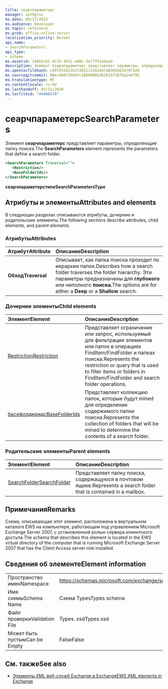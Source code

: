 ```yaml
---
title: сеарчпараметерс
manager: sethgros
ms.date: 09/17/2015
ms.audience: Developer
ms.topic: reference
ms.prod: office-online-server
localization_priority: Normal
api_name:
- SearchParameters
api_type:
- schema
ms.assetid: 34602cb1-dc33-4552-a98c-3e77f614daa3
description: Элемент Сеарчпараметерс представляет параметры, определяющие папку поиска.
ms.openlocfilehash: cd9f255621b17d01113392e67a0301b01b70f326
ms.sourcegitcommit: 88ec988f2bb67c1866d06b361615f3674a24e795
ms.translationtype: MT
ms.contentlocale: ru-RU
ms.lasthandoff: 05/31/2020
ms.locfileid: "44466670"
---
```

# <a name="searchparameters"></a><span data-ttu-id="3a6ce-103">сеарчпараметерс</span><span class="sxs-lookup"><span data-stu-id="3a6ce-103">SearchParameters</span></span>

<span data-ttu-id="3a6ce-104">Элемент **сеарчпараметерс** представляет параметры, определяющие папку поиска.</span><span class="sxs-lookup"><span data-stu-id="3a6ce-104">The **SearchParameters** element represents the parameters that define a search folder.</span></span> 
  
```xml
<SearchParameters Traversal="">
   <Restriction/>
   <BaseFolderIds/>
</SearchParameters>
```

 <span data-ttu-id="3a6ce-105">**сеарчпараметерстипе**</span><span class="sxs-lookup"><span data-stu-id="3a6ce-105">**SearchParametersType**</span></span>
## <a name="attributes-and-elements"></a><span data-ttu-id="3a6ce-106">Атрибуты и элементы</span><span class="sxs-lookup"><span data-stu-id="3a6ce-106">Attributes and elements</span></span>

<span data-ttu-id="3a6ce-107">В следующих разделах описываются атрибуты, дочерние и родительские элементы.</span><span class="sxs-lookup"><span data-stu-id="3a6ce-107">The following sections describe attributes, child elements, and parent elements.</span></span>
  
### <a name="attributes"></a><span data-ttu-id="3a6ce-108">Атрибуты</span><span class="sxs-lookup"><span data-stu-id="3a6ce-108">Attributes</span></span>

|<span data-ttu-id="3a6ce-109">**Атрибут**</span><span class="sxs-lookup"><span data-stu-id="3a6ce-109">**Attribute**</span></span>|<span data-ttu-id="3a6ce-110">**Описание**</span><span class="sxs-lookup"><span data-stu-id="3a6ce-110">**Description**</span></span>|
|:-----|:-----|
|<span data-ttu-id="3a6ce-111">**Обход**</span><span class="sxs-lookup"><span data-stu-id="3a6ce-111">**Traversal**</span></span> <br/> |<span data-ttu-id="3a6ce-112">Описывает, как папка поиска проходит по иерархии папок.</span><span class="sxs-lookup"><span data-stu-id="3a6ce-112">Describes how a search folder traverses the folder hierarchy.</span></span> <span data-ttu-id="3a6ce-113">Эти параметры предназначены для **глубокого** или неполного **поиска.**</span><span class="sxs-lookup"><span data-stu-id="3a6ce-113">The options are for either a **Deep** or a **Shallow** search.</span></span>  <br/> |
   
### <a name="child-elements"></a><span data-ttu-id="3a6ce-114">Дочерние элементы</span><span class="sxs-lookup"><span data-stu-id="3a6ce-114">Child elements</span></span>

|<span data-ttu-id="3a6ce-115">**Элемент**</span><span class="sxs-lookup"><span data-stu-id="3a6ce-115">**Element**</span></span>|<span data-ttu-id="3a6ce-116">**Описание**</span><span class="sxs-lookup"><span data-stu-id="3a6ce-116">**Description**</span></span>|
|:-----|:-----|
|[<span data-ttu-id="3a6ce-117">Restriction</span><span class="sxs-lookup"><span data-stu-id="3a6ce-117">Restriction</span></span>](restriction.md) <br/> |<span data-ttu-id="3a6ce-118">Представляет ограничение или запрос, используемый для фильтрации элементов или папок в операциях FindItem/FindFolder и папках поиска.</span><span class="sxs-lookup"><span data-stu-id="3a6ce-118">Represents the restriction or query that is used to filter items or folders in FindItem/FindFolder and search folder operations.</span></span>  <br/> |
|[<span data-ttu-id="3a6ce-119">басефолдеридс</span><span class="sxs-lookup"><span data-stu-id="3a6ce-119">BaseFolderIds</span></span>](basefolderids.md) <br/> |<span data-ttu-id="3a6ce-120">Представляет коллекцию папок, которые будут mined для определения содержимого папки поиска.</span><span class="sxs-lookup"><span data-stu-id="3a6ce-120">Represents the collection of folders that will be mined to determine the contents of a search folder.</span></span>  <br/> |
   
### <a name="parent-elements"></a><span data-ttu-id="3a6ce-121">Родительские элементы</span><span class="sxs-lookup"><span data-stu-id="3a6ce-121">Parent elements</span></span>

|<span data-ttu-id="3a6ce-122">**Элемент**</span><span class="sxs-lookup"><span data-stu-id="3a6ce-122">**Element**</span></span>|<span data-ttu-id="3a6ce-123">**Описание**</span><span class="sxs-lookup"><span data-stu-id="3a6ce-123">**Description**</span></span>|
|:-----|:-----|
|[<span data-ttu-id="3a6ce-124">SearchFolder</span><span class="sxs-lookup"><span data-stu-id="3a6ce-124">SearchFolder</span></span>](searchfolder.md) <br/> |<span data-ttu-id="3a6ce-125">Представляет папку поиска, содержащуюся в почтовом ящике.</span><span class="sxs-lookup"><span data-stu-id="3a6ce-125">Represents a search folder that is contained in a mailbox.</span></span>  <br/> |
   
## <a name="remarks"></a><span data-ttu-id="3a6ce-126">Примечания</span><span class="sxs-lookup"><span data-stu-id="3a6ce-126">Remarks</span></span>

<span data-ttu-id="3a6ce-127">Схема, описывающая этот элемент, расположена в виртуальном каталоге EWS на компьютере, работающем под управлением Microsoft Exchange Server 2007, с установленной ролью сервера клиентского доступа.</span><span class="sxs-lookup"><span data-stu-id="3a6ce-127">The schema that describes this element is located in the EWS virtual directory of the computer that is running Microsoft Exchange Server 2007 that has the Client Access server role installed.</span></span>
  
## <a name="element-information"></a><span data-ttu-id="3a6ce-128">Сведения об элементе</span><span class="sxs-lookup"><span data-stu-id="3a6ce-128">Element information</span></span>

|||
|:-----|:-----|
|<span data-ttu-id="3a6ce-129">Пространство имен</span><span class="sxs-lookup"><span data-stu-id="3a6ce-129">Namespace</span></span>  <br/> |https://schemas.microsoft.com/exchange/services/2006/types  <br/> |
|<span data-ttu-id="3a6ce-130">Имя схемы</span><span class="sxs-lookup"><span data-stu-id="3a6ce-130">Schema Name</span></span>  <br/> |<span data-ttu-id="3a6ce-131">Схема Types</span><span class="sxs-lookup"><span data-stu-id="3a6ce-131">Types schema</span></span>  <br/> |
|<span data-ttu-id="3a6ce-132">Файл проверки</span><span class="sxs-lookup"><span data-stu-id="3a6ce-132">Validation File</span></span>  <br/> |<span data-ttu-id="3a6ce-133">Types. xsd</span><span class="sxs-lookup"><span data-stu-id="3a6ce-133">Types.xsd</span></span>  <br/> |
|<span data-ttu-id="3a6ce-134">Может быть пустым</span><span class="sxs-lookup"><span data-stu-id="3a6ce-134">Can be Empty</span></span>  <br/> |<span data-ttu-id="3a6ce-135">False</span><span class="sxs-lookup"><span data-stu-id="3a6ce-135">False</span></span>  <br/> |
   
## <a name="see-also"></a><span data-ttu-id="3a6ce-136">См. также</span><span class="sxs-lookup"><span data-stu-id="3a6ce-136">See also</span></span>



- [<span data-ttu-id="3a6ce-137">Элементы XML веб-служб Exchange в Exchange</span><span class="sxs-lookup"><span data-stu-id="3a6ce-137">EWS XML elements in Exchange</span></span>](ews-xml-elements-in-exchange.md)

